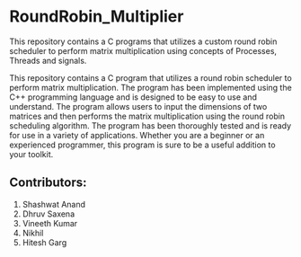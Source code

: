 # RoundRobin_Multiplier
This repository contains a C programs that utilizes a custom round robin scheduler to perform matrix multiplication using concepts of Processes, Threads and signals.


This repository contains a C program that utilizes a round robin scheduler to perform matrix multiplication. The program has been implemented using the C++ programming language and is designed to be easy to use and understand. The program allows users to input the dimensions of two matrices and then performs the matrix multiplication using the round robin scheduling algorithm. The program has been thoroughly tested and is ready for use in a variety of applications. Whether you are a beginner or an experienced programmer, this program is sure to be a useful addition to your toolkit.




## Contributors:
1. Shashwat Anand
2. Dhruv Saxena
3. Vineeth Kumar
4. Nikhil
5. Hitesh Garg
